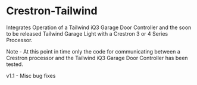 # Crestron-Tailwind
Integrates Operation of a Tailwind iQ3 Garage Door Controller and the soon to be released Tailwind
Garage Light with a Crestron 3 or 4 Series Processor.

Note - At this point in time only the code for communicating between a Crestron processor and
the Tailwind iQ3 Garage Door Controller has been tested.

v1.1 - Misc bug fixes
